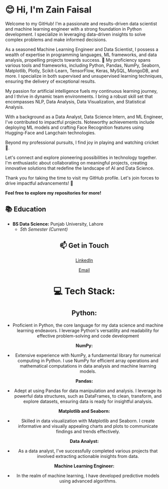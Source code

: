 <!DOCTYPE html>
<html lang="en">
<head>
    <meta charset="UTF-8">
    <meta name="viewport" content="width=device-width, initial-scale=1.0">
</head>
<style>
.contact-button {
display: inline-block;
margin: 10px;
padding: 10px 20px;
font-size: 16px;
text-decoration: none;
color: #fff;
background-color: #007BFF;
border-radius: 5px;
transition: background-color 0.3s ease;}

.contact-button:hover {
background-color: #0056b3;
}

.linkedin-button {
background-color: #007BFF;
color: #fff;
padding: 10px 20px;
border-radius: 5px;
text-decoration: none;
font-size: 16px;
margin: 10px;
transition: background-color 0.3s ease;
}

.linkedin-button:hover {
background-color: #0056b3;
}

.email-button {
background-color: #007BFF;
color: #fff;
padding: 10px 20px;
border-radius: 5px;
text-decoration: none;
font-size: 16px;
margin: 10px;
transition: background-color 0.3s ease;
}

.email-button:hover {
background-color: #0056b3;
}
</style>

<body>
<h1> 😊 Hi, I'm Zain Faisal</h1>
<p>Welcome to my GitHub! I'm a passionate and results-driven data scientist and machine learning engineer with a strong foundation in Python development. I specialize in leveraging data-driven insights to solve complex problems and make informed decisions.</p>

<p>As a seasoned Machine Learning Engineer and Data Scientist, I possess a wealth of expertise in programming languages, ML frameworks, and data analysis, propelling projects towards success. 🚀 My proficiency spans various tools and frameworks, including Python, Pandas, NumPy, Seaborn, Matplotlib, Plotly, Scikit-Learn, TensorFlow, Keras, MySQL, MongoDB, and more. I specialize in both supervised and unsupervised learning techniques, ensuring the delivery of exceptional results.</p>

<p>
My passion for artificial intelligence fuels my continuous learning journey, and I thrive in dynamic team environments. I bring a robust skill set that encompasses NLP, Data Analysis, Data Visualization, and Statistical Analysis.
</p>

<p>
  With a background as a Data Analyst, Data Science Intern, and ML Engineer, I've contributed to impactful projects. Noteworthy achievements include deploying ML models and crafting Face Recognition features using Hugging-Face and Langchain technologies.
</p>

<p>
  Beyond my professional pursuits, I find joy in playing and watching cricket 🏏.
</p>

<p>
  Let's connect and explore pioneering possibilities in technology together. I'm enthusiastic about collaborating on meaningful projects, creating innovative solutions that redefine the landscape of AI and Data Science.
</p>

<p>
  Thank you for taking the time to visit my GitHub profile. Let's join forces to drive impactful advancements! 🤝
</p>


**Feel free to explore my repositories for more!**
</body>
</html>



## 📚 Education

- **BS Data Science:** Punjab University, Lahore
  - _5th Semester (Current)_
  
<div align="center">
  <h2 align="center">📫 Get in Touch</h2>


<!-- LinkedIn Badge -->
<a href="www.linkedin.com/in/zain-faisal-593b05239" class="linkedin-button">LinkedIn</a>

<!-- Email Badge -->
<a href="mailto:zainfaisal280@gmail.com" class="email-button" >Email</a>

# 💻 Tech Stack:

## **Python:**
- Proficient in Python, the core language for my data science and machine learning endeavors. I leverage Python's versatility and readability for effective problem-solving and code development

**NumPy:**
- Extensive experience with NumPy, a fundamental library for numerical computing in Python. I use NumPy for efficient array operations and mathematical computations in data analysis and machine learning models.

**Pandas:**
- Adept at using Pandas for data manipulation and analysis. I leverage its powerful data structures, such as DataFrames, to clean, transform, and explore datasets, ensuring data is ready for insightful analysis.

**Matplotlib and Seaborn:**
- Skilled in data visualization with Matplotlib and Seaborn. I create informative and visually appealing charts and plots to communicate findings and trends effectively.

**Data Analyst:**
- As a data analyst, I've successfully completed various projects that involved extracting actionable insights from data.

**Machine Learning Engineer:**
- In the realm of machine learning, I have developed predictive models using advanced algorithms.